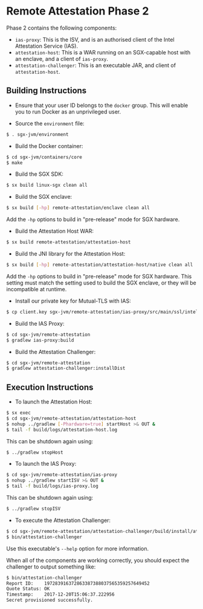 Remote Attestation Phase 2
==========================

Phase 2 contains the following components:
- `ias-proxy`: This is the ISV, and is an authorised client of the Intel Attestation Service (IAS).
- `attestation-host`: This is a WAR running on an SGX-capable host with an enclave, and a client of `ias-proxy`.
- `attestation-challenger`: This is an executable JAR, and client of `attestation-host`.

Building Instructions
---------------------

- Ensure that your user ID belongs to the `docker` group. This will enable you to run Docker as an unprivileged user.

- Source the `environment` file:
```bash
$ . sgx-jvm/environment
```

- Build the Docker container:
```bash
$ cd sgx-jvm/containers/core
$ make
```

- Build the SGX SDK:
```bash
$ sx build linux-sgx clean all
```

- Build the SGX enclave:
```bash
$ sx build [-hp] remote-attestation/enclave clean all
```
Add the `-hp` options to build in "pre-release" mode for SGX hardware.

- Build the Attestation Host WAR:
```bash
$ sx build remote-attestation/attestation-host
```

- Build the JNI library for the Attestation Host:
```bash
$ sx build [-hp] remote-attestation/attestation-host/native clean all
```
Add the `-hp` options to build in "pre-release" mode for SGX hardware. This setting
must match the setting used to build the SGX enclave, or they will be incompatible
at runtime.

- Install our private key for Mutual-TLS with IAS:
```bash
$ cp client.key sgx-jvm/remote-attestation/ias-proxy/src/main/ssl/intel-ssl
```

- Build the IAS Proxy:
```bash
$ cd sgx-jvm/remote-attestation
$ gradlew ias-proxy:build
```

- Build the Attestation Challenger:
```bash
$ cd sgx-jvm/remote-attestation
$ gradlew attestation-challenger:installDist
```

Execution Instructions
----------------------

- To launch the Attestation Host:
```bash
$ sx exec
$ cd sgx-jvm/remote-attestation/attestation-host
$ nohup ../gradlew [-Phardware=true] startHost >& OUT &
$ tail -f build/logs/attestation-host.log
```
This can be shutdown again using:
```bash
$ ../gradlew stopHost
```

- To launch the IAS Proxy:
```bash
$ cd sgx-jvm/remote-attestation/ias-proxy
$ nohup ../gradlew startISV >& OUT &
$ tail -f build/logs/ias-proxy.log
```
This can be shutdown again using:
```bash
$ ../gradlew stopISV
```

- To execute the Attestation Challenger:
```bash
$ cd sgx-jvm/remote-attestation/attestation-challenger/build/install/attestation-challenger
$ bin/attestation-challenger
```
Use this executable's `--help` option for more information.

When all of the components are working correctly, you should expect the challenger
to output something like:
```bash
$ bin/attestation-challenger
Report ID:    197283916372863387388037565359257649452
Quote Status: OK
Timestamp:    2017-12-20T15:06:37.222956
Secret provisioned successfully.
```
